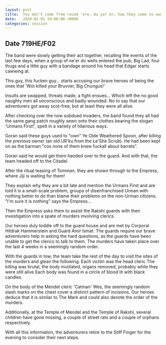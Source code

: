 ```yaml
---
layout: post
title:  You don't come from round 'ere, do ya? Or, how they come to own a pub...
date:   2020-02-01 19:00:00 +0000
categories: session
---
```


## Date 719HE/F02
The band were slowly getting their act together, recalling the events of the last few days, when a group of ne'er do wells entered the pub, Big Lad, four thugs and a little guy with a bandage around his head that Edgar starts cawwing at.

This guy, this fucken guy… starts accusing our brave heroes of being the ones that 'Wot killed your Bruvver, Big Chungus!'

Insults are swapped, threats made, a fight ensues… Which left the no good naughty men all unconscious and badly wounded. No to say that our adventurers got away scot-free, but at least they were all alive.

After checking over the now subdued invaders, the band found they all had the same gang patch roughly sewn onto their clothes bearing the slogan 'Urmans First!', spelt in a variety of hilarious ways.

Goran said these guys used to "own" Ye Olde Weathered Spoon, after killing the previous owner (an old UR'ku from the Le'She Scrub). He had been kept on as the barman "cos none of them knew fuckall about barrels".

Goran said he would get them handed over to the guard. And with that, the team headed off to the Citadel.

After the ritual teasing of Tomman, they are shown through to the Empress, where Jiji is waiting for them!

They explain why they are a bit late and mention the Urmans First and are told it is a small-scale problem, groups of disenfranchised Urman with nothing better to do than blame their problems on the non-Urman citizens. "I'm sure it is nothing" says the Empress…

Then the Empress asks them to assist the Rakshi guards with their investigation into a spate of murders involving clerics. 

Our heroes duly toddle off to the guard house and are met by Corporal Hildrak Hammerstein and Guard Amir Ismat. The guards require our brave adventurers help in asking the hard questions, as the guards have been unable to get the clerics to talk to them. The murders have taken place over the last 4 weeks in a seemingly random order.

With the guards in tow, the team take the rest of the day to visit the sites of the murders and glean the following:
Each victim was the head cleric 
The killing was brutal, the body mutilated, organs removed, probably while they were still alive
Each body was found in a circle of blood lit with black candles

On the body of the Mendel cleric 'Catman' Wes, the seemingly random slash marks on the chest cover a distinct pattern of incisions. Our heroes deduce that it is similar to The Mark and could also denote the order of the murders.

Additionally, at the Temple of Mendel and the Temple of Rakshi, several children have gone missing, a couple of street rats and a couple of orphans respectively.

With all this information, the adventurers retire to the Stiff Finger for the evening to consider their next steps.

